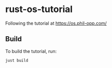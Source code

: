 # rust-os-tutorial

Following the tutorial at https://os.phil-opp.com/

## Build

To build the tutorial, run:

```bash
just build
```
